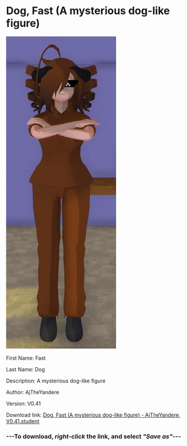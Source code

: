 # Dog, Fast (A mysterious dog-like figure)

<img src = "https://raw.githubusercontent.com/Arbiter1223/Daigaku-Gurashi-Custom-Students/master/Students/Files/Dog%2C%20Fast%20(A%20mysterious%20dog-like%20figure).png">

First Name: Fast

Last Name: Dog

Description: A mysterious dog-like figure

Author: AjTheYandere

Version: V0.41

Download link: <a href="https://raw.githubusercontent.com/Arbiter1223/Daigaku-Gurashi-Custom-Students/master/Students/Files/Dog%2C%20Fast%20(A%20mysterious%20dog-like%20figure)%20-%20AjTheYandere%2C%20V0.41.student">Dog, Fast (A mysterious dog-like figure) - AjTheYandere, V0.41.student</a>

### ---**To download, _right-click_ the link, and select _"Save as"_**---
